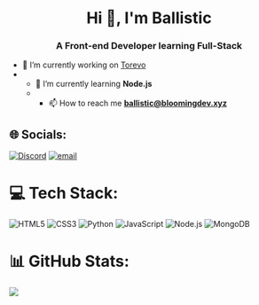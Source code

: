 <h1 align="center">Hi 👋, I'm Ballistic</h1>
<h3 align="center">A Front-end Developer learning Full-Stack</h3>

- 🔭 I’m currently working on [Torevo](https://torevo.xyz)
- - 🌱 I’m currently learning **Node.js**
  - - 📫 How to reach me **ballistic@bloomingdev.xyz**


## 🌐 Socials:
[![Discord](https://img.shields.io/badge/Discord-%237289DA.svg?logo=discord&logoColor=white)](https://discord.gg/EDJJeJG3JN) [![email](https://img.shields.io/badge/Email-D14836?logo=gmail&logoColor=white)](mailto:ballistic@bloomingdev.xyz) 

# 💻 Tech Stack:
![HTML5](https://img.shields.io/badge/html5-%23E34F26.svg?style=flat&logo=html5&logoColor=white)
![CSS3](https://img.shields.io/badge/css3-%231572B6.svg?style=flat&logo=css3&logoColor=white)
![Python](https://img.shields.io/badge/python-%233776AB.svg?style=flat&logo=python&logoColor=white)
![JavaScript](https://img.shields.io/badge/javascript-%23F7DF1E.svg?style=flat&logo=javascript&logoColor=black)
![Node.js](https://img.shields.io/badge/node.js-%23339933.svg?style=flat&logo=node.js&logoColor=white)
![MongoDB](https://img.shields.io/badge/mongodb-%2347A248.svg?style=flat&logo=mongodb&logoColor=white)
# 📊 GitHub Stats:
![](https://nirzak-streak-stats.vercel.app/?user=MadBallistic&theme=gotham&hide_border=false)
